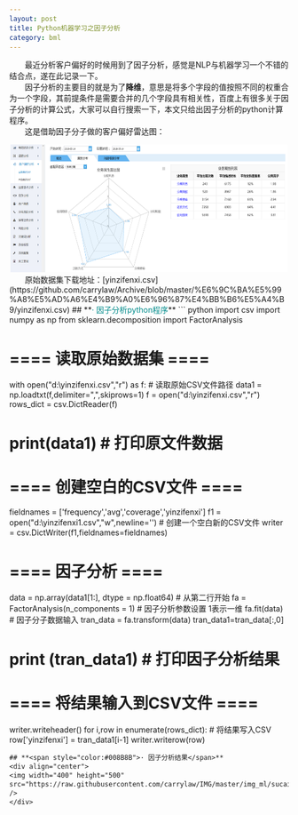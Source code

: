 ```yaml
---
layout: post
title: Python机器学习之因子分析
category: bml
---
```


&emsp;&emsp;最近分析客户偏好的时候用到了因子分析，感觉是NLP与机器学习一个不错的结合点，遂在此记录一下。      
&emsp;&emsp;因子分析的主要目的就是为了**降维**，意思是将多个字段的值按照不同的权重合为一个字段，其前提条件是需要合并的几个字段具有相关性，百度上有很多关于因子分析的计算公式，大家可以自行搜索一下，本文只给出因子分析的python计算程序。    
&emsp;&emsp;这是借助因子分子做的客户偏好雷达图：     
<div align="center">
<img width="500" height="230" src="https://raw.githubusercontent.com/carrylaw/IMG/master/img_ml/sucai09.png" />
</div>
&emsp;&emsp;原始数据集下载地址：[yinzifenxi.csv](https://github.com/carrylaw/Archive/blob/master/%E6%9C%BA%E5%99%A8%E5%AD%A6%E4%B9%A0%E6%96%87%E4%BB%B6%E5%A4%B9/yinzifenxi.csv)
## **<span style="color:#008B8B">· 因子分析python程序</span>**
``` python
import csv
import numpy as np
from sklearn.decomposition import FactorAnalysis

# ==== 读取原始数据集 ====
with open("d:\\yinzifenxi.csv","r") as f: # 读取原始CSV文件路径
    data1 = np.loadtxt(f,delimiter=",",skiprows=1)
f = open("d:\\yinzifenxi.csv","r")
rows_dict = csv.DictReader(f)
# print(data1) # 打印原文件数据

# ==== 创建空白的CSV文件 ====
fieldnames = ['frequency','avg','coverage','yinzifenxi']
f1 = open("d:\\yinzifenxi1.csv","w",newline='') # 创建一个空白新的CSV文件
writer = csv.DictWriter(f1,fieldnames=fieldnames)

# ==== 因子分析 ====
data = np.array(data1[1:], dtype = np.float64) # 从第二行开始
fa = FactorAnalysis(n_components = 1) # 因子分析参数设置 1表示一维
fa.fit(data) # 因子分子数据输入
tran_data = fa.transform(data)
tran_data1=tran_data[:,0]
# print (tran_data1) # 打印因子分析结果

# ==== 将结果输入到CSV文件 ====
writer.writeheader()
for i,row in enumerate(rows_dict): # 将结果写入CSV
    row['yinzifenxi'] = tran_data1[i-1]
    writer.writerow(row)
```
## **<span style="color:#008B8B">· 因子分析结果</span>**
<div align="center">
<img width="400" height="500" src="https://raw.githubusercontent.com/carrylaw/IMG/master/img_ml/sucai10.png" />
</div>

